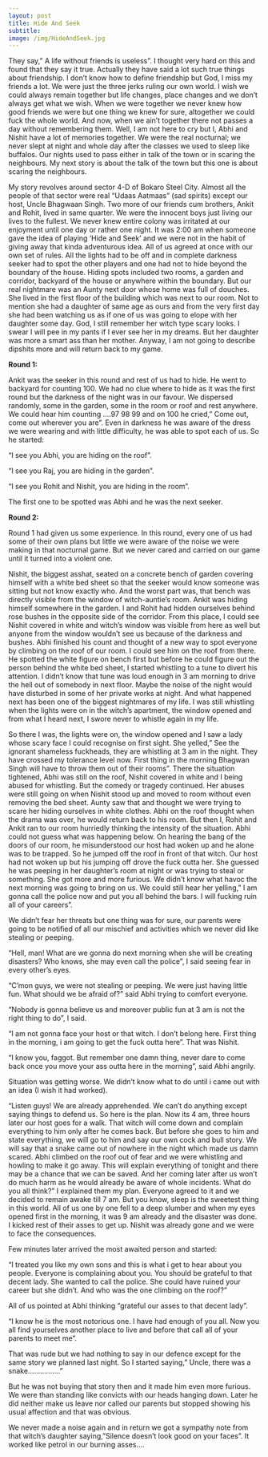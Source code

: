 ```yaml
---
layout: post
title: Hide And Seek
subtitle:
image: /img/HideAndSeek.jpg
---
```

They say,” A life without friends is useless”.  I thought very hard on this and found that they say it true. Actually they have said a lot such true things about friendship. I don’t know how to define friendship but God, I miss my friends a lot. We were just the three jerks ruling our own world. I wish we could always remain together but life changes, place changes and we don’t always get what we wish. When we were together we never knew how good friends we were but one thing we knew for sure, altogether we could fuck the whole world. And now, when we ain’t together there not passes a day without remembering them.  Well, I am not here to cry but I, Abhi and Nishit have a lot of memories together. We were the real nocturnal; we never slept at night and whole day after the classes we used to sleep like buffalos.  Our nights used to pass either in talk of the town or in scaring the neighbours. My next story is about the talk of the town but this one is about scaring the neighbours.

My story revolves around sector 4-D of Bokaro Steel City. Almost all the people of that sector were real “Udaas Aatmaas” (sad spirits) except our host, Uncle Bhagwaan Singh. Two more of our friends cum brothers, Ankit and Rohit, lived in same quarter. We were the innocent boys just living our lives to the fullest. We never knew entire colony was irritated at our enjoyment until one day or rather one night. It was 2:00 am when someone gave the idea of playing ‘Hide and Seek’ and we were not in the habit of giving away that kinda adventurous idea. All of us agreed at once with our own set of rules. All the lights had to be off and in complete darkness seeker had to spot the other players and one had not to hide beyond the boundary of the house. Hiding spots included two rooms, a garden and corridor, backyard of the house or anywhere within the boundary. But our real nightmare was an Aunty next door whose home was full of douches. She lived in the first floor of the building which was next to our room. Not to mention she had a daughter of same age as ours and from the very first day she had been watching us as if one of us was going to elope with her daughter some day. God, I still remember her witch type scary looks. I swear I will pee in my pants if I ever see her in my dreams. But her daughter was more a smart ass than her mother. Anyway, I am not going to describe dipshits more and will return back to my game.

**Round 1:**

Ankit was the seeker in this round and rest of us had to hide. He went to backyard for counting 100. We had no clue where to hide as it was the first round but the darkness of the night was in our favour. We dispersed randomly, some in the garden, some in the room or roof and rest anywhere. We could hear him counting ....97 98 99 and on 100 he cried,” Come out, come out wherever you are”.  Even in darkness he was aware of the dress we were wearing and with little difficulty, he was able to spot each of us. So he started:

“I see you Abhi, you are hiding on the roof”.

“I see you Raj, you are hiding in the garden”.

“I see you Rohit and Nishit, you are hiding in the room”.

The first one to be spotted was Abhi and he was the next seeker.

**Round 2:**

Round 1 had given us some experience. In this round, every one of us had some of their own plans but little we were aware of the noise we were making in that nocturnal game. But we never cared and carried on our game until it turned into a violent one.

Nishit, the biggest asshat, seated on a concrete bench of garden covering himself with a white bed sheet so that the seeker would know someone was sitting but not know exactly who. And the worst part was, that bench was directly visible from the window of witch-auntie’s room. Ankit was hiding himself somewhere in the garden. I and Rohit had hidden ourselves behind rose bushes in the opposite side of the corridor. From this place, I could see Nishit covered in white and witch’s window was visible from here as well but anyone from the window wouldn’t see us because of the darkness and bushes. Abhi finished his count and thought of a new way to spot everyone by climbing on the roof of our room. I could see him on the roof from there. He spotted the white figure on bench first but before he could figure out the person behind the white bed sheet, I started whistling to a tune to divert his attention. I didn’t know that tune was loud enough in 3 am morning to drive the hell out of somebody in next floor. Maybe the noise of the night would have disturbed in some of her private works at night. And what happened next has been one of the biggest nightmares of my life. I was still whistling when the lights were on in the witch’s apartment, the window opened and from what I heard next, I swore never to whistle again in my life.

So there I was, the lights were on, the window opened and I saw a lady whose scary face I could recognise on first sight. She yelled,” See the ignorant shameless fuckheads, they are whistling at 3 am in the night. They have crossed my tolerance level now. First thing in the morning Bhagwan Singh will have to throw them out of their rooms”. There the situation tightened, Abhi was still on the roof, Nishit covered in white and I being abused for whistling. But the comedy or tragedy continued. Her abuses were still going on when Nishit stood up and moved to room without even removing the bed sheet. Aunty saw that and thought we were trying to scare her hiding ourselves in white clothes. Abhi on the roof thought when the drama was over, he would return back to his room. But then I, Rohit and Ankit ran to our room hurriedly thinking the intensity of the situation. Abhi could not guess what was happening below. On hearing the bang of the doors of our room, he misunderstood our host had woken up and he alone was to be trapped. So he jumped off the roof in front of that witch. Our host had not woken up but his jumping off drove the fuck outta her. She guessed he was peeping in her daughter’s room at night or was trying to steal or something. She got more and more furious. We didn’t know what havoc the next morning was going to bring on us. We could still hear her yelling,” I am gonna call the police now and put you all behind the bars. I will fucking ruin all of your careers”.

We didn’t fear her threats but one thing was for sure, our parents were going to be notified of all our mischief and activities which we never did like stealing or peeping.

“Hell, man! What are we gonna do next morning when she will be creating disasters? Who knows, she may even call the police”, I said seeing fear in every other’s eyes.

“C’mon guys, we were not stealing or peeping. We were just having little fun. What should we be afraid of?” said Abhi trying to comfort everyone.

“Nobody is gonna believe us and moreover public fun at 3 am is not the right thing to do”, I said.

“I am not gonna face your host or that witch. I don’t belong here. First thing in the morning, i am going to get the fuck outta here”. That was Nishit.

“I know you, faggot. But remember one damn thing, never dare to come back once you move your ass outta here in the morning”, said Abhi angrily.

Situation was getting worse. We didn’t know what to do until i came out with an idea (I wish it had worked).

“Listen guys! We are already apprehended. We can’t do anything except saying things to defend us. So here is the plan. Now its 4 am, three hours later our host goes for a walk. That witch will come down and complain everything to him only after he comes back. But before she goes to him and state everything, we will go to him and say our own cock and bull story. We will say that a snake came out of nowhere in the night which made us damn scared. Abhi climbed on the roof out of fear and we were whistling and howling to make it go away. This will explain everything of tonight and there may be a chance that we can be saved. And her coming later after us won’t do much harm as he would already be aware of whole incidents. What do you all think?” I explained them my plan. Everyone agreed to it and we decided to remain awake till 7 am. But you know, sleep is the sweetest thing in this world. All of us one by one fell to a deep slumber and when my eyes opened first in the morning, it was 9 am already and the disaster was done. I kicked rest of their asses to get up. Nishit was already gone and we were to face the consequences.

Few minutes later arrived the most awaited person and started:

“I treated you like my own sons and this is what i get to hear about you people. Everyone is complaining about you. You should be grateful to that decent lady. She wanted to call the police. She could have ruined your career but she didn’t. And who was the one climbing on the roof?”

All of us pointed at Abhi thinking “grateful our asses to that decent lady”.

“I know he is the most notorious one. I have had enough of you all. Now you all find yourselves another place to live and before that call all of your parents to meet me”.

That was rude but we had nothing to say in our defence except for the same story we planned last night. So I started saying,” Uncle, there was a snake................”

But he was not buying that story then and it made him even more furious. We were than standing like convicts with our heads hanging down. Later he did neither make us leave nor called our parents but stopped showing his usual affection and that was obvious.

We never made a noise again and in return we got a sympathy note from that witch’s daughter saying,”Silence doesn’t look good on your faces”.  It worked like petrol in our burning asses....
